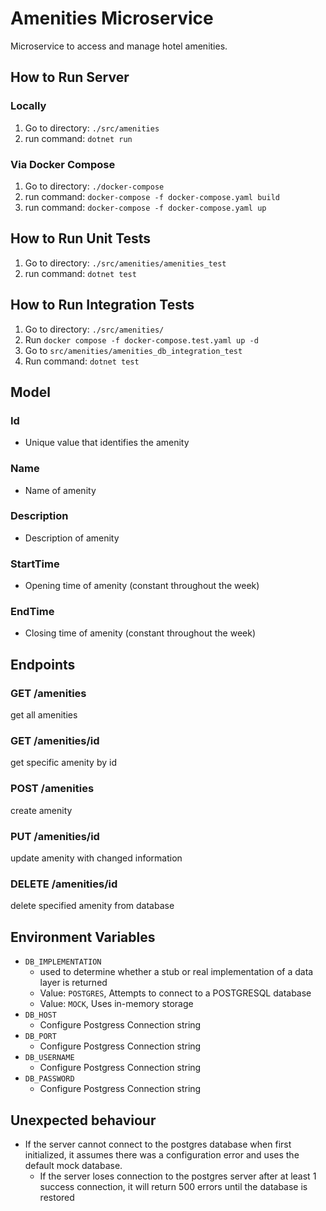 # Amenities Microservice
Microservice to access and manage hotel amenities.

## How to Run Server

### Locally
1. Go to directory: `./src/amenities`
2. run command: `dotnet run`

### Via Docker Compose
1. Go to directory: `./docker-compose`
2. run command: `docker-compose -f docker-compose.yaml build`
3. run command: `docker-compose -f docker-compose.yaml up`

## How to Run Unit Tests
1. Go to directory: `./src/amenities/amenities_test`
2. run command: `dotnet test`

## How to Run Integration Tests
1. Go to directory: `./src/amenities/`
2. Run `docker compose -f docker-compose.test.yaml up -d`
3. Go to `src/amenities/amenities_db_integration_test`
4. Run command: `dotnet test`

## Model

### Id
* Unique value that identifies the amenity

### Name
* Name of amenity

### Description
* Description of amenity

### StartTime
* Opening time of amenity (constant throughout the week) 

### EndTime
* Closing time of amenity (constant throughout the week)

## Endpoints
### GET /amenities
get all amenities

### GET /amenities/id
get specific amenity by id

### POST /amenities
create amenity

### PUT /amenities/id
update amenity with changed information

### DELETE /amenities/id
delete specified amenity from database

## Environment Variables
* `DB_IMPLEMENTATION`
	* used to determine whether a stub or real implementation of a data layer is returned
	* Value: `POSTGRES`, Attempts to connect to a POSTGRESQL database
	* Value: `MOCK`, Uses in-memory storage
* `DB_HOST`
   * Configure Postgress Connection string
* `DB_PORT`
   * Configure Postgress Connection string
* `DB_USERNAME`
   * Configure Postgress Connection string
* `DB_PASSWORD`
   * Configure Postgress Connection string


## Unexpected behaviour
- If the server cannot connect to the postgres database when first initialized, it assumes there was a configuration error and uses the default mock database.
  - If the server loses connection to the postgres server after at least 1 success connection, it will return 500 errors until the database is restored
